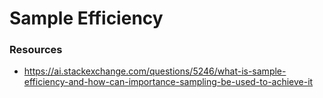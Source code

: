 # Sample Efficiency

### Resources

- https://ai.stackexchange.com/questions/5246/what-is-sample-efficiency-and-how-can-importance-sampling-be-used-to-achieve-it
